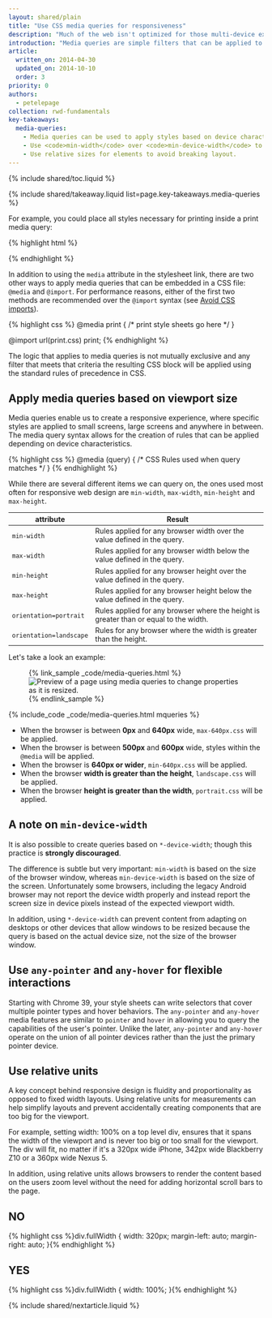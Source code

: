 ```yaml
---
layout: shared/plain
title: "Use CSS media queries for responsiveness"
description: "Much of the web isn't optimized for those multi-device experiences. Learn the fundamentals to get your site working on mobile, desktop or anything else with a screen."
introduction: "Media queries are simple filters that can be applied to CSS styles. They make it easy to change styles based on the characteristics of the device rendering the content, including the display type, width, height, orientation and even resolution."
article:
  written_on: 2014-04-30
  updated_on: 2014-10-10
  order: 3
priority: 0
authors:
  - petelepage
collection: rwd-fundamentals
key-takeaways:
  media-queries:
    - Media queries can be used to apply styles based on device characteristics.
    - Use <code>min-width</code> over <code>min-device-width</code> to ensure the broadest experience.
    - Use relative sizes for elements to avoid breaking layout.
---
```


{% include shared/toc.liquid %}

{% include shared/takeaway.liquid list=page.key-takeaways.media-queries %}

For example, you could place all styles necessary for printing inside a print media query:

{% highlight html %}
<link rel="stylesheet" href="print.css" media="print">
{% endhighlight %}

In addition to using the `media` attribute in the stylesheet link, there are two
other ways to apply media queries that can be embedded in a CSS file: `@media`
and `@import`.  For performance reasons, either of the first two methods are
recommended over the `@import` syntax
(see [Avoid CSS imports]({{site.fundamentals}}/performance/critical-rendering-path/page-speed-rules-and-recommendations.html)).

{% highlight css %}
@media print {
  /* print style sheets go here */
}

@import url(print.css) print;
{% endhighlight %}

The logic that applies to media queries is not mutually exclusive and any filter
that meets that criteria the resulting CSS block will be applied using the
standard rules of precedence in CSS.

## Apply media queries based on viewport size

Media queries enable us to create a responsive experience, where specific styles
are applied to small screens, large screens and anywhere in between.  The media
query syntax allows for the creation of rules that can be applied depending on
device characteristics.

{% highlight css %}
@media (query) {
  /* CSS Rules used when query matches */
}
{% endhighlight %}

While there are several different items we can query on, the ones used most
often for responsive web design are `min-width`, `max-width`, `min-height` and
`max-height`.


<table class="table-2">
  <colgroup>
    <col span="1">
    <col span="1">
  </colgroup>
  <thead>
    <tr>
      <th data-th="attribute">attribute</th>
      <th data-th="Result">Result</th>
    </tr>
  </thead>
  <tbody>
    <tr>
      <td data-th="attribute"><code>min-width</code></td>
      <td data-th="Result">Rules applied for any browser width over the value defined in the query.</td>
    </tr>
    <tr>
      <td data-th="attribute"><code>max-width</code></td>
      <td data-th="Result">Rules applied for any browser width below the value defined in the query.</td>
    </tr>
    <tr>
      <td data-th="attribute"><code>min-height</code></td>
      <td data-th="Result">Rules applied for any browser height over the value defined in the query.</td>
    </tr>
    <tr>
      <td data-th="attribute"><code>max-height</code></td>
      <td data-th="Result">Rules applied for any browser height below the value defined in the query.</td>
    </tr>
    <tr>
      <td data-th="attribute"><code>orientation=portrait</code></td>
      <td data-th="Result">Rules applied for any browser where the height is greater than or equal to the width.</td>
    </tr>
    <tr>
      <td data-th="attribute"><code>orientation=landscape</code></td>
      <td data-th="Result">Rules for any browser where the width is greater than the height.</td>
    </tr>
  </tbody>
</table>

Let's take a look an example:

<figure>
  {% link_sample _code/media-queries.html %}
    <img src="imgs/mq.png" class="center" srcset="imgs/mq.png 1x, imgs/mq-2x.png 2x" alt="Preview of a page using media queries to change properties as it is resized.">
  {% endlink_sample %}
</figure>

{% include_code _code/media-queries.html mqueries %}

* When the browser is between <b>0px</b> and <b>640px</b> wide, `max-640px.css` will be applied.
* When the browser is between <b>500px</b> and <b>600px</b> wide, styles within the `@media` will be applied.
* When the browser is <b>640px or wider</b>, `min-640px.css` will be applied.
* When the browser <b>width is greater than the height</b>, `landscape.css` will be applied.
* When the browser <b>height is greater than the width</b>, `portrait.css` will be applied.


## A note on `min-device-width`

It is also possible to create queries based on
`*-device-width`; though this practice is **strongly discouraged**.

The difference is subtle but very important: `min-width` is based on the
size of the browser window, whereas `min-device-width` is based on
the size of the screen.  Unfortunately some browsers, including the legacy
Android browser may not report the device width properly and instead
report the screen size in device pixels instead of the expected viewport width.

In addition, using `*-device-width` can prevent content from adapting on
desktops or other devices that allow windows to be resized because the query
is based on the actual device size, not the size of the browser window.

## Use `any-pointer` and `any-hover` for flexible interactions

Starting with Chrome 39, your style sheets can write selectors that cover
multiple pointer types and hover behaviors. The `any-pointer` and `any-hover`
media features are similar to `pointer` and `hover` in allowing you to query the
capabilities of the user's pointer. Unlike the later, `any-pointer` and
`any-hover` operate on the union of all pointer devices rather than the just the
primary pointer device.

## Use relative units

A key concept behind responsive design is fluidity and proportionality as
opposed to fixed width layouts.  Using relative units for measurements can help
simplify layouts and prevent accidentally creating components that are too big
for the viewport.

For example, setting width: 100% on a top level div, ensures that it spans the
width of the viewport and is never too big or too small for the viewport.  The
div will fit, no matter if it's a 320px wide iPhone, 342px wide Blackberry Z10
or a 360px wide Nexus 5.

In addition, using relative units allows browsers to render the content based on
the users zoom level without the need for adding horizontal scroll bars to the
page.

<div class="clear">
  <div class="g--half">
    <h2 class="text-danger text-center">NO</h2>
{% highlight css %}div.fullWidth {
  width: 320px;
  margin-left: auto;
  margin-right: auto;
}{% endhighlight %}
  </div>

  <div class="g--half g--last">
    <h2 class="text-success text-center">YES</h2>
{% highlight css %}div.fullWidth {
  width: 100%;
}{% endhighlight %}
  </div>
</div>

{% include shared/nextarticle.liquid %}

